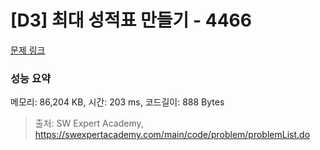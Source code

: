 # [D3] 최대 성적표 만들기 - 4466 

[문제 링크](https://swexpertacademy.com/main/code/problem/problemDetail.do?contestProbId=AWOUfCJ6qVMDFAWg) 

### 성능 요약

메모리: 86,204 KB, 시간: 203 ms, 코드길이: 888 Bytes



> 출처: SW Expert Academy, https://swexpertacademy.com/main/code/problem/problemList.do